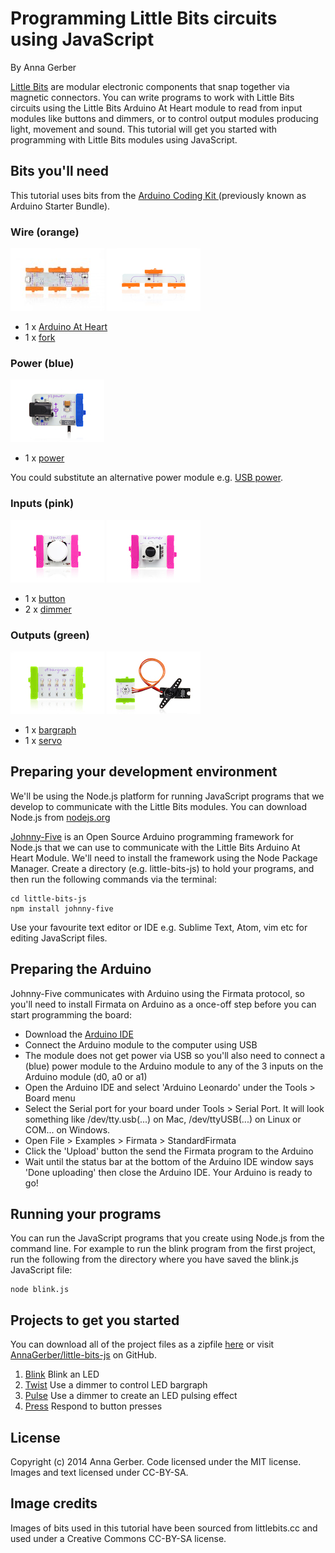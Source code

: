 
# Programming Little Bits circuits using JavaScript

By Anna Gerber

[Little Bits](http://littlebits.cc/) are modular electronic components that snap together via magnetic connectors. You can write programs to work with Little Bits circuits using the Little Bits Arduino At Heart module to read from input modules like buttons and dimmers, or to control output modules producing light, movement and sound. This tutorial will get you started with programming with Little Bits modules using JavaScript.


## Bits you'll need

This tutorial uses bits from the [Arduino Coding Kit ](http://littlebits.cc/kits/arduino-coding-kit) (previously known as Arduino Starter Bundle).

### Wire (orange)

![image](images/arduino.jpg)
![image](images/fork.jpg)

* 1 x [Arduino At Heart](http://littlebits.cc/bits/arduino)
* 1 x [fork](http://littlebits.cc/bits/fork)

### Power (blue)

![image](images/power.jpg)

* 1 x [power](http://littlebits.cc/bits/littlebits-power)

You could substitute an alternative power module e.g. [USB power](http://littlebits.cc/bits/usb-power).

### Inputs (pink)

![image](images/button.jpg)
![image](images/dimmer.jpg)

* 1 x [button](http://littlebits.cc/bits/button)
* 2 x [dimmer](http://littlebits.cc/bits/dimmer)

### Outputs (green)

![image](images/bargraph.jpg)
![image](images/servo.jpg)

* 1 x [bargraph](http://littlebits.cc/bits/bargraph)
* 1 x [servo](http://littlebits.cc/bits/servo)

## Preparing your development environment

We'll be using the Node.js platform for running JavaScript programs that we develop to communicate with the Little Bits modules. You can download Node.js from [nodejs.org](http://nodejs.org/)

[Johnny-Five](https://github.com/rwaldron/johnny-five) is an Open Source Arduino programming framework for Node.js that we can use to communicate with the Little Bits Arduino At Heart Module. We'll need to install the framework using the Node Package Manager. Create a directory (e.g. little-bits-js) to hold your programs, and then run the following commands via the terminal:

    cd little-bits-js
    npm install johnny-five

Use your favourite text editor or IDE e.g. Sublime Text, Atom, vim etc for editing JavaScript files.


## Preparing the Arduino

Johnny-Five communicates with Arduino using the Firmata protocol, so you'll need to install Firmata on Arduino as a once-off step before you can start programming the board:

* Download the [Arduino IDE](http://arduino.cc/en/Main/Software) 
* Connect the Arduino module to the computer using USB
* The module does not get power via USB so you'll also need to connect a (blue) power module to the Arduino module to any of the 3 inputs on the Arduino module (d0, a0 or a1)
* Open the Arduino IDE and select 'Arduino Leonardo' under the Tools > Board menu
* Select the Serial port for your board under Tools > Serial Port. It will look something like /dev/tty.usb(...) on Mac, /dev/ttyUSB(...) on Linux or COM... on Windows.
* Open File > Examples > Firmata > StandardFirmata
* Click the 'Upload' button the send the Firmata program to the Arduino
* Wait until the status bar at the bottom of the Arduino IDE window says 'Done uploading' then close the Arduino IDE. Your Arduino is ready to go!

## Running your programs

You can run the JavaScript programs that you create using Node.js from the command line. For example to run the blink program from the first project, run the following from the directory where you have saved the blink.js JavaScript file:

    node blink.js


## Projects to get you started

You can download all of the project files as a zipfile [here](https://github.com/AnnaGerber/little-bits-js/archive/master.zip) or visit [AnnaGerber/little-bits-js](https://github.com/AnnaGerber/little-bits-js) on GitHub.

1. [Blink](./1.blink/instructions.md) Blink an LED
1. [Twist](./2.twist/instructions.md) Use a dimmer to control LED bargraph
1. [Pulse](./3.pulse/instructions.md) Use a dimmer to create an LED pulsing effect
1. [Press](./4.press/instructions.md) Respond to button presses


## License

Copyright (c) 2014 Anna Gerber. Code licensed under the MIT license. Images and text licensed under CC-BY-SA.

## Image credits

Images of bits used in this tutorial have been sourced from littlebits.cc and used under a Creative Commons CC-BY-SA license.